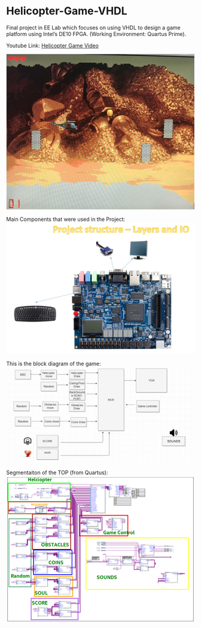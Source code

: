 # Helicopter-Game-VHDL
Final project in EE Lab which focuses on using VHDL to design a game platform using Intel’s DE10 FPGA. (Working Environment: Quartus Prime).

Youtube Link:
[Helicopter Game Video](https://youtu.be/18ODwgeK0W8)

![helicopter game](Images/Helicopter_Game.png)

Main Components that were used in the Project:
![helicopter game](Images/IO.png)


This is the block diagram of the game:
![helicopter game](Images/TOP_Schematic.png)

Segmentaiton of the TOP (from Quartus):
![helicopter game](Images/TOP_SEGMENTED.png)


